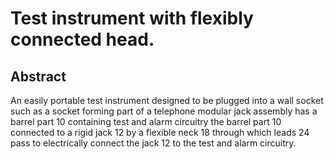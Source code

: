 # Test instrument with flexibly connected head.

## Abstract
An easily portable test instrument designed to be plugged into a wall socket such as a socket forming part of a telephone modular jack assembly has a barrel part 10 containing test and alarm circuitry the barrel part 10 connected to a rigid jack 12 by a flexible neck 18 through which leads 24 pass to electrically connect the jack 12 to the test and alarm circuitry.